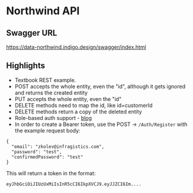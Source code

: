 # Northwind API
## Swagger URL
https://data-northwind.indigo.design/swagger/index.html 

## Highlights
- Textbook REST example.
- POST accepts the whole entity, even the "id", although it gets ignored and returns the created entity
- PUT accepts the whole entity, even the "id"
- DELETE methods need to map the id, like id=customerId
- DELETE methods return a copy of the deleted entity
- Role-based auth support - [blog](https://www.infragistics.com/community/blogs/b/infragistics/posts/create-role-based-web-api-with-asp-net-core)
- In order to create a Bearer token, use the POST -> `/Auth/Register` with the example request body:
```
{
  "email": "zkolev@infragistics.com",
  "password": "test",
  "confirmedPassword": "test"
}
```

This will return a token in the format:

`eyJhbGciOiJIUzUxMiIsInR5cCI6IkpXVCJ9.eyJJZCI6Im....`
